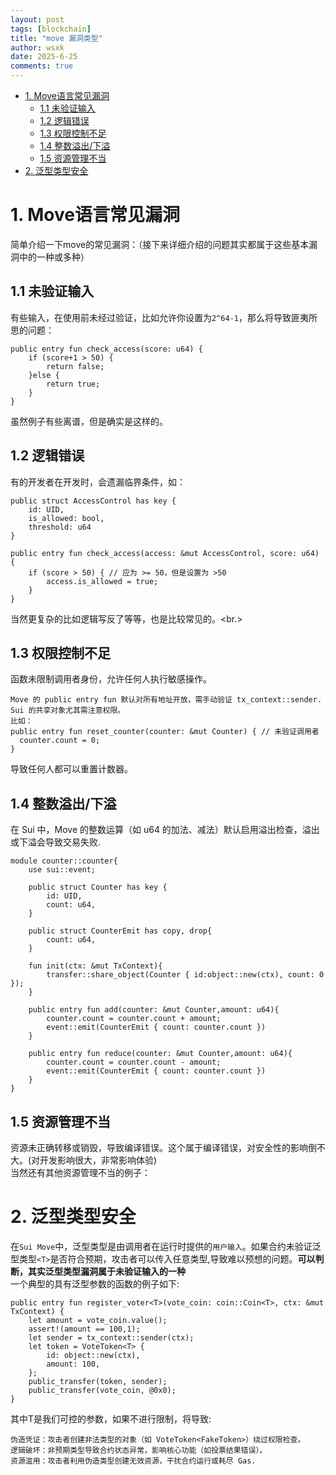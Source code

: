 ```yaml
---
layout: post
tags: [blockchain]
title: "move 漏洞类型"
author: wsxk
date: 2025-6-25
comments: true
---
```



- [1. Move语言常见漏洞](#1-move语言常见漏洞)
  - [1.1 未验证输入](#11-未验证输入)
  - [1.2 逻辑错误](#12-逻辑错误)
  - [1.3 权限控制不足](#13-权限控制不足)
  - [1.4 整数溢出/下溢](#14-整数溢出下溢)
  - [1.5 资源管理不当](#15-资源管理不当)
- [2. 泛型类型安全](#2-泛型类型安全)


# 1. Move语言常见漏洞<br>
简单介绍一下move的常见漏洞：（接下来详细介绍的问题其实都属于这些基本漏洞中的一种或多种）<br>
## 1.1 未验证输入<br>
有些输入，在使用前未经过验证，比如允许你设置为`2^64-1`，那么将导致匪夷所思的问题：<br>
```
public entry fun check_access(score: u64) {
    if (score+1 > 50) { 
        return false;
    }else {
        return true;
    }
}
```
虽然例子有些离谱，但是确实是这样的。<br>

## 1.2 逻辑错误<br>
有的开发者在开发时，会遗漏临界条件，如：
```
public struct AccessControl has key {
    id: UID,
    is_allowed: bool,
    threshold: u64
}

public entry fun check_access(access: &mut AccessControl, score: u64) {
    if (score > 50) { // 应为 >= 50，但是设置为 >50
        access.is_allowed = true;
    }
}
```
当然更复杂的比如逻辑写反了等等，也是比较常见的。<br.>

## 1.3 权限控制不足<br>
函数未限制调用者身份，允许任何人执行敏感操作。<br>
```
Move 的 public entry fun 默认对所有地址开放，需手动验证 tx_context::sender.
Sui 的共享对象尤其需注意权限。
比如：
public entry fun reset_counter(counter: &mut Counter) { // 未验证调用者
  counter.count = 0; 
}
```
导致任何人都可以重置计数器。<br>

## 1.4 整数溢出/下溢<br>
在 Sui 中，Move 的整数运算（如 u64 的加法、减法）默认启用溢出检查，溢出或下溢会导致交易失败.<br>
```
module counter::counter{
    use sui::event;

    public struct Counter has key {
        id: UID,
        count: u64,
    }

    public struct CounterEmit has copy, drop{
        count: u64,
    }

    fun init(ctx: &mut TxContext){
        transfer::share_object(Counter { id:object::new(ctx), count: 0 });
    }

    public entry fun add(counter: &mut Counter,amount: u64){
        counter.count = counter.count + amount;
        event::emit(CounterEmit { count: counter.count })
    }

    public entry fun reduce(counter: &mut Counter,amount: u64){
        counter.count = counter.count - amount;
        event::emit(CounterEmit { count: counter.count })
    }
}
```

## 1.5 资源管理不当<br>
资源未正确转移或销毁，导致编译错误。这个属于编译错误，对安全性的影响倒不大。(对开发影响很大，非常影响体验)<br>
当然还有其他资源管理不当的例子：<br>

# 2. 泛型类型安全<br>
在`Sui Move`中，泛型类型是由调用者在运行时提供的`用户输入`。如果合约未验证泛型类型`<T>`是否符合预期，攻击者可以传入任意类型,导致难以预想的问题。**可以判断，其实泛型类型漏洞属于未验证输入的一种**<br>
一个典型的具有泛型参数的函数的例子如下:<br>
```
public entry fun register_voter<T>(vote_coin: coin::Coin<T>, ctx: &mut TxContext) {
    let amount = vote_coin.value();
    assert!(amount == 100,1);
    let sender = tx_context::sender(ctx);
    let token = VoteToken<T> {
        id: object::new(ctx),
        amount: 100,
    };
    public_transfer(token, sender);
    public_transfer(vote_coin, @0x0);
}
```
其中T是我们可控的参数，如果不进行限制，将导致:<br>
```
伪造凭证：攻击者创建非法类型的对象（如 VoteToken<FakeToken>）绕过权限检查。
逻辑破坏：非预期类型导致合约状态异常，影响核心功能（如投票结果错误）。
资源滥用：攻击者利用伪造类型创建无效资源，干扰合约运行或耗尽 Gas.
```




<!-- Google tag (gtag.js) -->
<script async src="https://www.googletagmanager.com/gtag/js?id=G-C22S5YSYL7"></script>
<script>
  window.dataLayer = window.dataLayer || [];
  function gtag(){dataLayer.push(arguments);}
  gtag('js', new Date());

  gtag('config', 'G-C22S5YSYL7');
</script>